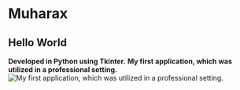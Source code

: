 # Muharax
## Hello World

**Developed in Python using Tkinter.**
**My first application, which was utilized in a professional setting.**
![My first application, which was utilized in a professional setting.](https://i.ibb.co/MZNTMm8/657567567-kopia.jpg)
 
